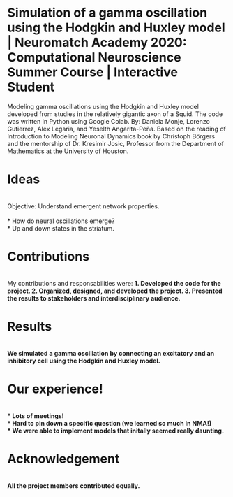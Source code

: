 # Simulation of a gamma oscillation using the Hodgkin and Huxley model | Neuromatch Academy 2020: Computational Neuroscience Summer Course |  Interactive Student
Modeling gamma oscillations using the Hodgkin and Huxley model developed from studies in the relatively gigantic axon of a Squid. The code was written in Python using Google Colab. By: Daniela Monje, Lorenzo Gutierrez, Alex Legaria, and Yeselth Angarita-Peña. Based on the reading of Introduction to Modeling Neuronal Dynamics book by Christoph Börgers and the mentorship of Dr. Kresimir Josic, Professor from the Department of Mathematics at the University of Houston. 

# Ideas
<br>
Objective: Understand emergent network properties.
<br>
<br>
* How do neural oscillations emerge?
<br>
* Up and down states in the striatum.

# Contributions 
<br> 
My contributions and responsabilities were: 
<b> 
1. Developed the code for the project. 
2. Organized, designed, and developed the project. 
3. Presented the results to stakeholders and interdisciplinary audience. 

# Results 
<br> 
We simulated a gamma oscillation by connecting an excitatory and an inhibitory cell using the Hodgkin and Huxley model.


# Our experience!
<br>
* Lots of meetings! <br>
* Hard to pin down a specific question (we learned so much in NMA!) <br>
* We were able to implement models that initally seemed really daunting.

# Acknowledgement 
<br> 
All the project members contributed equally.
